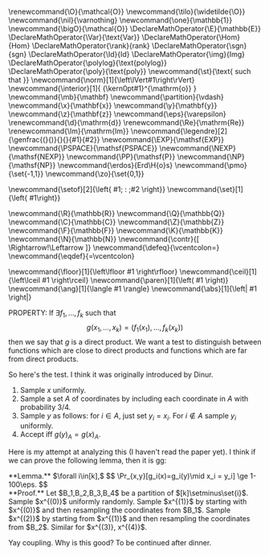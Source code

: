 \renewcommand{\O}{\mathcal{O}}
\newcommand{\tilo}{\widetilde{\O}}
\newcommand{\nil}{\varnothing}
\newcommand{\one}{\mathbb{1}}
\newcommand{\bigO}{\mathcal{O}}
\DeclareMathOperator{\E}{\mathbb{E}}
\DeclareMathOperator{\Var}{\text{Var}}
\DeclareMathOperator{\Hom}{Hom}
\DeclareMathOperator{\rank}{rank}
\DeclareMathOperator{\sgn}{sgn}
\DeclareMathOperator{\Id}{Id}
\DeclareMathOperator{\img}{Img}
\DeclareMathOperator{\polylog}{\text{polylog}}
\DeclareMathOperator{\poly}{\text{poly}}
\newcommand{\st}{\text{ such that }}
\newcommand{\norm}[1]{\left\lVert#1\right\rVert}
\newcommand{\interior}[1]{ {\kern0pt#1}^{\mathrm{o}} }
\newcommand{\mb}{\mathbf}
\newcommand{\partition}{\vdash}
\newcommand{\x}{\mathbf{x}}
\newcommand{\y}{\mathbf{y}}
\newcommand{\z}{\mathbf{z}}
\newcommand{\eps}{\varepsilon}
\renewcommand{\d}{\mathrm{d}}
\renewcommand{\Re}{\mathrm{Re}}
\renewcommand{\Im}{\mathrm{Im}}
\newcommand{\legendre}[2]{\genfrac{(}{)}{}{}{#1}{#2}}
\newcommand{\EXP}{\mathsf{EXP}}
\newcommand{\PSPACE}{\mathsf{PSPACE}}
\newcommand{\NEXP}{\mathsf{NEXP}}
\newcommand{\PP}{\mathsf{P}}
\newcommand{\NP}{\mathsf{NP}}
\newcommand{\erdos}{Erd\H{o}s}
\newcommand{\pmo}{\set{-1,1}}
\newcommand{\zo}{\set{0,1}}


\newcommand{\setof}[2]{\left\{ #1\; : \;#2 \right\}}
\newcommand{\set}[1]{\left\{ #1\right\}}

\newcommand{\R}{\mathbb{R}}
\newcommand{\Q}{\mathbb{Q}}
\newcommand{\C}{\mathbb{C}}
\newcommand{\Z}{\mathbb{Z}}
\newcommand{\F}{\mathbb{F}}
\newcommand{\K}{\mathbb{K}}
\newcommand{\N}{\mathbb{N}}
\newcommand{\contr}{\[ \Rightarrow\!\Leftarrow \]}
\newcommand{\defeq}{\vcentcolon=}
\newcommand{\eqdef}{=\vcentcolon}

\newcommand{\floor}[1]{\left\lfloor #1 \right\rfloor}
\newcommand{\ceil}[1]{\left\lceil #1 \right\rceil}
\newcommand{\paren}[1]{\left( #1 \right)}
\newcommand{\ang}[1]{\langle #1 \rangle}
\newcommand{\abs}[1]{\left| #1 \right|}


PROPERTY: 
If $\exists f_1,\ldots, f_k$ such that 
$$ g(x_1,\ldots, x_k) = (f_1(x_1), \ldots, f_k(x_k)) $$ 
then we say that $g$ is a direct product. We want a test to
distinguish between functions which are close to direct products
and functions which are far from direct products.

So here's the test. I think it was originally introduced by Dinur.

1. Sample $x$ uniformly.
2. Sample a set $A$ of coordinates by including each coordinate
   in $A$ with probability $3/4$. 
3. Sample $y$ as follows: for $i\in A$, just set $y_i = x_i$. For
    $i\notin A$ sample  $y_i$ uniformly.
4. Accept iff $g(y)_A = g(x)_A$.

Here is my attempt at analyzing this (I haven't read the paper
yet).
I think if we can prove the following lemma, then it is gg:
<div class="lem envbox">**Lemma.**
$\forall  i\in[k],$ 
 $$ \Pr_{x,y}[g_i(x)=g_i(y)\mid x_i = y_i] \ge 1-100\eps. $$ 
</div>
<div class="pf envbox">**Proof.**
Let $B_1,B_2,B_3,B_4$ be a partition of $[k]\setminus\set{i}$. 
Sample $x^{(0)}$ uniformly randomly.
Sample $x^{(1)}$ by starting with $x^{(0)}$ and then resampling
the coordinates from $B_1$.
Sample $x^{(2)}$ by starting from $x^{(1)}$ and then resampling
the coordinates from $B_2$.
Similar for $x^{(3)}, x^{(4)}$.

Yay coupling. 
Why is this good? 
To be continued after dinner.

</div>



